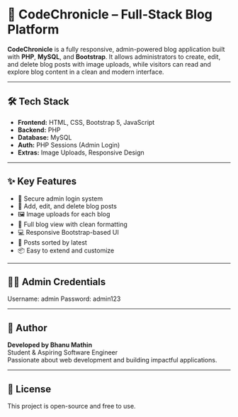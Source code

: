 # 🚀 CodeChronicle – Full-Stack Blog Platform

**CodeChronicle** is a fully responsive, admin-powered blog application built with **PHP**, **MySQL**, and **Bootstrap**. It allows administrators to create, edit, and delete blog posts with image uploads, while visitors can read and explore blog content in a clean and modern interface.

---

## 🛠️ Tech Stack

- **Frontend:** HTML, CSS, Bootstrap 5, JavaScript
- **Backend:** PHP
- **Database:** MySQL
- **Auth:** PHP Sessions (Admin Login)
- **Extras:** Image Uploads, Responsive Design

---

## ✨ Key Features

- 🔐 Secure admin login system
- 📝 Add, edit, and delete blog posts
- 🖼️ Image uploads for each blog
- 📄 Full blog view with clean formatting
- 💻 Responsive Bootstrap-based UI
- 📆 Posts sorted by latest
- 📦 Easy to extend and customize

---

## 👨‍💻 Admin Credentials

Username: admin
Password: admin123

---

## 📌 Author

**Developed by Bhanu Mathin**  
Student & Aspiring Software Engineer  
Passionate about web development and building impactful applications.

---

## 📄 License

This project is open-source and free to use.


